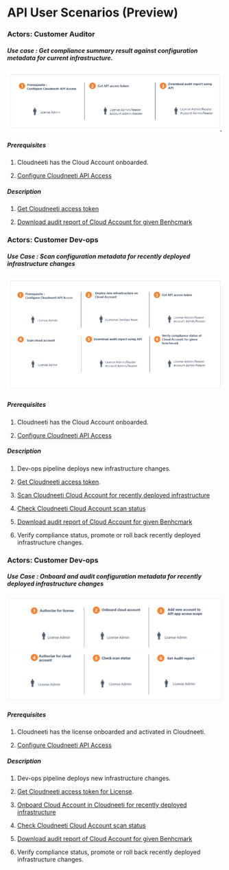# API User Scenarios (Preview)

### Actors: Customer Auditor

##### Use case : Get compliance summary result against configuration metadata for current infrastructure.

![Auditor Use Case](.././images/customerAPI/apiUseCaseAuditor.png#thumbnail_1)

##### Prerequisites

1. Cloudneeti has the Cloud Account onboarded.

2. [Configure Cloudneeti API Access](../../administratorGuide/configureCloudneetiAPIAccess/)

##### Description

1. [Get Cloudneeti access token](../../userGuide/getAccessTokenAPI/)

2. [Download audit report of Cloud Account for given Benhcmark](../../userGuide/auditReportAPI/)
 

### Actors: Customer Dev-ops

##### Use Case : Scan configuration metadata for recently deployed infrastructure changes

![Devops Use Case](.././images/customerAPI/apiUseCaseDevops.png#thumbnail_1)

##### Prerequisites

1. Cloudneeti has the Cloud Account onboarded.

2. [Configure Cloudneeti API Access](../../administratorGuide/configureCloudneetiAPIAccess/)

##### Description
1. Dev-ops pipeline deploys new infrastructure changes.

2. [Get Cloudneeti access token](../../userGuide/getAccessTokenAPI/).

3. [Scan Cloudneeti Cloud Account for recently deployed infrastructure](../../userGuide/initiateScanAPI/)

4. [Check Cloudneeti Cloud Account scan status](../../userGuide/scanStatusAPI/)

5. [Download audit report of Cloud Account for given Benhcmark](../../userGuide/auditReportAPI/)

6. Verify compliance status, promote or roll back recently deployed infrastructure changes.

### Actors: Customer Dev-ops

##### Use Case : Onboard and audit configuration metadata for recently deployed infrastructure changes

![Devops Use Case](.././images/customerAPI/apiUseCaseOnboard.png#thumbnail_1)

##### Prerequisites

1. Cloudneeti has the license onboarded and activated in Cloudneeti.

2. [Configure Cloudneeti API Access](../../administratorGuide/configureCloudneetiAPIAccess/)

##### Description
1. Dev-ops pipeline deploys new infrastructure changes.

2. [Get Cloudneeti access token for License](../../administratorGuide/configureCloudneetiAPIAccess/#license-token/).

3. [Onboard Cloud Account in Cloudneeti for recently deployed infrastructure](../../userGuide/onboardAzureAccount/)

4. [Check Cloudneeti Cloud Account scan status](../../userGuide/scanStatusAPI/)

5. [Download audit report of Cloud Account for given Benhcmark](../../userGuide/auditReportAPI/)

6. Verify compliance status, promote or roll back recently deployed infrastructure changes.
